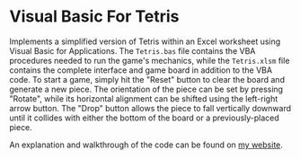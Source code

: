 # Visual Basic For Tetris

Implements a simplified version of Tetris within an Excel worksheet using Visual Basic for Applications. The `Tetris.bas` file contains the VBA procedures needed to run the game's mechanics, while the `Tetris.xlsm` file contains the complete interface and game board in addition to the VBA code. To start a game, simply hit the "Reset" button to clear the board and generate a new piece. The orientation of the piece can be set by pressing "Rotate", while its horizontal alignment can be shifted using the left-right arrow button. The "Drop" button allows the piece to fall vertically downward until it collides with either the bottom of the board or a previously-placed piece.

An explanation and walkthrough of the code can be found on [my website](https://ianconvy.github.io/projects/tetris/tetris-vba/tetris-vba.html).
